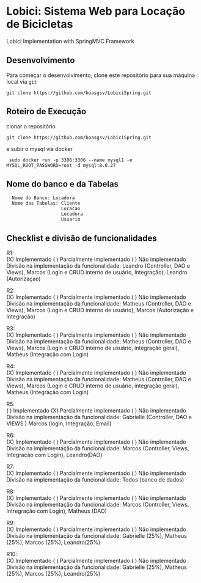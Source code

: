 # Lobici: Sistema Web para Locação de Bicicletas

Lobici Implementation with SpringMVC Framework

## Desenvolvimento

Para começar o desenvolvimento, clone este repositório para sua máquina local via `git`

    git clone https://github.com/boasgsv/LobiciSpring.git

## Roteiro de Execução

clonar o repositório

    git clone https://github.com/boasgsv/LobiciSpring.git

 e subir o mysql via docker

     sudo docker run -p 3306:3306 --name mysql1 -e MYSQL_ROOT_PASSWORD=root -d mysql:8.0.27

## Nome do banco e da Tabelas
      Nome do Banco: Locadora
      Nome das Tabelas: Cliente
                        Locacao
                        Locadora
                        Usuario

## Checklist e divisão de funcionalidades

R1: <br />
    (X) Implementado ( ) Parcialmente implementado ( ) Não implementado <br />
    Divisão na implementação da funcionalidade: Leandro (Controller, DAO e Views), Marcos (Login e CRUD interno de usuário, Integração), Leandro (Autorizaçao) <br />

R2: <br />
    (X) Implementado ( ) Parcialmente implementado ( ) Não implementado <br />
    Divisão na implementação da funcionalidade: Matheus (Controller, DAO e Views), Marcos (Login e CRUD interno de usuário), Marcos (Autorização e Integração)<br />

R3: <br />
    (X) Implementado ( ) Parcialmente implementado ( ) Não implementado <br />
    Divisão na implementação da funcionalidade: Matheus (Controller, DAO e Views), Marcos (Login e CRUD interno de usuário, integração geral), Matheus (Integração com Login)<br />

R4: <br />
    (X) Implementado ( ) Parcialmente implementado ( ) Não implementado <br />
    Divisão na implementação da funcionalidade:  Matheus (Controller, DAO e Views), Marcos (Login e CRUD interno de usuário, integração geral), Matheus (Integração com Login)  <br />


R5: <br />
    ( ) Implementado (X) Parcialmente implementado ( ) Não implementado <br />
    Divisão na implementação da funcionalidade: Gabrielle (Controller, DAO e VIEWS ) Marcos (login, Integração, Email) <br />

R6: <br />
    (X) Implementado ( ) Parcialmente implementado ( ) Não implementado <br />
    Divisão na implementação da funcionalidade: Marcos (Controller, Views, Integração com Login), Leandro(DAO) <br />

R7: <br />
    (X) Implementado ( ) Parcialmente implementado ( ) Não implementado <br />
    Divisão na implementação da funcionalidade: Todos (banco de dados) <br />

R8: <br />
    (X) Implementado ( ) Parcialmente implementado ( ) Não implementado <br />
    Divisão na implementação da funcionalidade: Marcos (Controller, Views, Intregração com Login), Matheus (DAO) <br />

R9: <br />
    (X) Implementado ( ) Parcialmente implementado ( ) Não implementado <br />
    Divisão na implementação da funcionalidade: Gabrielle (25%), Matheus (25%), Marcos (25%), Leandro(25%) <br />

R10: <br />
    (X) Implementado ( ) Parcialmente implementado ( ) Não implementado <br />
    Divisão na implementação da funcionalidade: Gabrielle (25%), Matheus (25%), Marcos (25%), Leandro(25%) <br />
